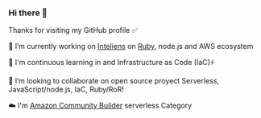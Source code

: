 ### Hi there 👋

Thanks for visiting my GitHub profile ✅ 

🔭 I’m currently working on [Inteliens](https://www.inteliens.com/) on [Ruby](https://www.ruby-lang.org/), node.js and AWS ecosystem

🌱 I'm continuous learning in and Infrastructure as Code (IaC)⚡ 

🚀 I’m looking to collaborate on open source proyect Serverless, JavaScript/node.js, IaC, Ruby/RoR!

☁️  I'm [Amazon Community Builder](https://aws.amazon.com/es/developer/community/community-builders/) serverless Category

<!--
**olcortesb/olcortesb** is a ✨ _special_ ✨ repository because its `README.md` (this file) appears on your GitHub profile.

Here are some ideas to get you started:

- 🔭 I’m currently working on [inteliens](https://www.inteliens.com/)
- 🌱 I’m currently learning ...
- 👯 I’m looking to collaborate on ...
- 🤔 I’m looking for help with ...
- 💬 Ask me about ...
- 📫 How to reach me: ...
- 😄 Pronouns: ...
- ⚡ Fun fact: ...
-->
